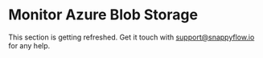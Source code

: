 # Monitor Azure Blob Storage

This section is getting refreshed. Get it touch with [support@snappyflow.io](mailto:support@snappyflow.io) for any help.

